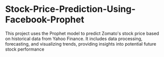 # Stock-Price-Prediction-Using-Facebook-Prophet
This project uses the Prophet model to predict Zomato's stock price based on historical data from Yahoo Finance. It includes data processing, forecasting, and visualizing trends, providing insights into potential future stock performance

